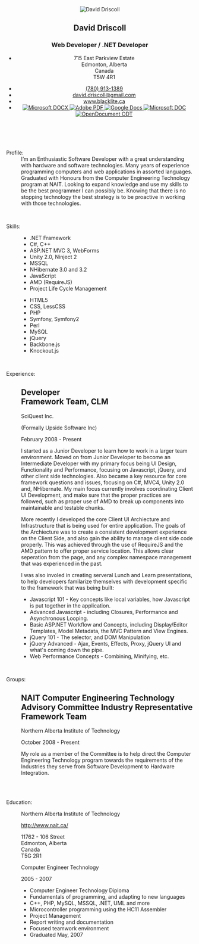 ﻿<div class="row resume">
<div class="span12">
<!-- Begin Header -->
<header>
<!-- Begin Contact Section -->
<section class="contact-details">
<div itemscope="" itemtype="http://schema.org/Person">

<!-- Begin Profile Image Section -->
<div class="image thumbnail">
<img src="~/Content/Images/About/01.jpg" itemprop="image" alt="David Driscoll" />
</div>
<!-- End Profile Image Section -->

<!-- Begin Profile Information Section -->
<header>
<h1>
<span itemprop="name">David Driscoll</span>
</h1>
<h3>
<span itemprop="jobTitle">Web Developer / .NET Developer</span>
</h3>
<!-- Begin PostalAddress Schema -->
<div itemprop="address" itemscope="" itemtype="http://schema.org/PostalAddress">
<ul class="address">
<li class="address">
<span itemprop="streetAddress">715 East Parkview Estate</span>
<br />
<span itemprop="addressLocality">Edmonton</span>, <span itemprop="addressRegion">Alberta</span>
<br />
<span itemprop="addressCountry">Canada</span>
<br />
<span itemprop="postalCode">T5W 4R1</span>
</li>
</ul>
</div>
<!-- End PostalAddress Schema -->
<ul class="contact">
<li class="phone">
<span itemprop="telephone">
<a href="tel:7809131389">(780) 913-1389</a>
</span>
</li>
<li class="email">
<a href="mailto:david.driscoll@gmail.com" itemprop="email">david.driscoll@gmail.com</a>
</li>
<li class="site_url">
<a rel="me" itemprop="url" href="http://www.blacklite.ca" title="www.blacklite.ca">www.blacklite.ca</a>
</li>
<li class="downloads">
<a href="~/Content/Files/Resume/Resume.docx" alt="Microsoft DOCX">
<img src="~/Content/Images/Resume/docx.png" alt="Microsoft DOCX" />
</a>
<a href="~/Content/Files/Resume/Resume.pdf" alt="Adobe PDF">
<img src="~/Content/Images/Resume/pdf.png" alt="Adobe PDF" />
</a>
<a href="https://docs.google.com/document/d/11-p1pXZwuBnta2rGzkQv_RKfmg_o-yqfeSbUfo4xW-Y/edit" alt="Google Docs">
<img src="~/Content/Images/Resume/google-docs.png" alt="Google Docs" />
</a>
<a href="~/Content/Files/Resume/Resume.doc" alt="Microsoft DOC">
<img src="~/Content/Images/Resume/doc.png" alt="Microsoft DOC" />
</a>
<a href="~/Content/Files/Resume/Resume.odt" alt="OpenDocument ODT">
<img src="~/Content/Images/Resume/odt.png" alt="OpenDocument ODT" />
</a>
</li>
<!--<li class="twitter"><a rel="me" itemprop="url" href="http://twitter.com/Sithy5000" title="Follow Me on Twitter">@@Sithy5000</a></li>-->
</ul>
</header>
<!-- End Profile Information Section -->
</div>
</section>
<!-- End Contact Section -->
</header>
<!-- End Header -->

<div class="clear">&nbsp;</div>

<!-- Begin Profile Section -->
<dl>
<dt>Profile:</dt>
<dd>
<section class="summary">
I’m an Enthusiastic Software Developer with a great understanding with hardware and software technologies.
Many years of experience programming computers and web applications in assorted languages.
Graduated with Honours from the Computer Engineering Technology program at NAIT. Looking to expand knowledge
and use my skills to be the best programmer I can possibly be.  Knowing that there is no stopping technology
the best strategy is to be proactive in working with those technologies.
</section>
</dd>
</dl>
<!-- End Profile Section -->

<div class="clear">&nbsp;</div>

<!-- Begin Skills Section -->
<div itemscope="" itemtype="http://schema.org/ItemList">
<dl>
<dt itemprop="name">Skills:</dt>
<dd>
<section id="skills">
<ul class="list1">
<li itemprop="itemListElement">.NET Framework</li>
<li itemprop="itemListElement">C#, C++</li>
<li itemprop="itemListElement">ASP.NET MVC 3, WebForms</li>
<li itemprop="itemListElement">Unity 2.0, Ninject 2</li>
<li itemprop="itemListElement">MSSQL</li>
<li itemprop="itemListElement">NHibernate 3.0 and 3.2</li>
<li itemprop="itemListElement">JavaScript</li>
<li itemprop="itemListElement">AMD (RequireJS)</li>
<li itemprop="itemListElement">Project Life Cycle Management</li>
</ul>
<ul class="list2">
<li itemprop="itemListElement">HTML5</li>
<li itemprop="itemListElement">CSS, LessCSS</li>
<li itemprop="itemListElement">PHP</li>
<li itemprop="itemListElement">Symfony, Symfony2</li>
<li itemprop="itemListElement">Perl</li>
<li itemprop="itemListElement">MySQL</li>
<li itemprop="itemListElement">jQuery</li>
<li itemprop="itemListElement">Backbone.js</li>
<li itemprop="itemListElement">Knockout.js</li>
</ul>
</section>
</dd>
</dl>
</div>
<!-- End Skills Section -->

<div class="clear">&nbsp;</div>

<!-- Begin Experience Section -->
<dl>
<dt>Experience:</dt>
<dd>
<section id="experience">
<div itemscope="" itemtype="http://schema.org/Organization">
<h2 class="top">
<span itemprop="jobTitle">Developer</span>
<br />
<span class="team">Framework Team, CLM</span>
</h2>
<p class="bus1">
<span itemprop="name">SciQuest Inc.</span>
</p>
<p class="bus2">
<span itemprop="name">(Formally Upside Software Inc)</span>
</p>
<p class="time">February 2008 &#45; Present</p>

<p class="description">
<p>I started as a Junior Developer to learn how to work in a larger team environment.  Moved on from
Junior Developer to become an Intermediate Developer with my primary focus being UI Design,
Functionality and Performance, focusing on Javascript, jQuery, and other client side technologies.
Also became a key resource for core framework questions and issues, focusing on C#, MVC4, Unity 2.0
and, NHibernate.  My main focus currently involves coordinating Client UI Development, and make sure that the
proper practices are followed, such as proper use of AMD to break up components into maintainable and
testable chunks.</p>


<p>More recently I developed the core Client UI Archiecture and Infrastructure that is being used for entire application. The 
goals of the Archiecture was to create a consistent development experience on the Client Side, and also gain the ability to
manage client side code properly.  This was achieved through the use of RequireJS and the AMD pattern to offer proper service
location.  This allows clear seperation from the page, and any complex namespace management that was experienced in the past.</p>


<p>I was also involed in creating serveral Lunch and Learn presentations, to help developers familarize themselves with development
specific to the framework that was being built:
<ul>
<li itemprop="itemListElement">Javascript 101 - Key concepts like local variables, how Javascript is put together in the application.</li>
<li itemprop="itemListElement">Advanced Javascript - including Closures, Performance and Asynchronous Looping.</li>
<li itemprop="itemListElement">Basic ASP.NET Workflow and Concepts, including Display/Editor Templates, Model Metadata, the MVC Pattern and View Engines.</li>
<li itemprop="itemListElement">jQuery 101 - The selector, and DOM Manipulation</li>
<li itemprop="itemListElement">jQuery Advanced - Ajax, Events, Effects, Proxy, jQuery UI and what's coming down the pipe.</li>
<li itemprop="itemListElement">Web Performance Concepts - Combining, Minifying, etc.</li>
</ul></p>
</p>
</div>
</section>
</dd>
</dl>
<!-- End Experience Section -->

<div class="clear">&nbsp;</div>

<!-- Begin Groups Section -->
<dl>
<dt>Groups:</dt>
<dd>
<section id="groups">
<div itemscope="" itemtype="http://schema.org/Organization">
<h2 class="top">
<span itemprop="jobTitle">NAIT Computer Engineering Technology Advisory Committee Industry Representative</span>
<br />
<span class="team">Framework Team</span>
</h2>
<p class="bus1">
<span itemprop="name">Northern Alberta Institute of Technology</span>
</p>
<p class="time">October 2008 &#45; Present</p>

<p itemprop="description">
My role as a member of the Committee is to help direct the Computer Engineering Technology program
towards the requirements of the Industries they serve from Software Development to Hardware Integration.
</p>
</div>
</section>
</dd>
</dl>
<!-- End Experience Section -->

<div class="clear">&nbsp;</div>

<!-- Begin Publications Section -->
<!--<dl>
<dt>Publications:</dt>

<dd>

<section id="publications">

<div itemscope itemtype="http://schema.org/Article"><span itemprop="name">
</div>

</section>

</dd>
</dl>-->
<!-- End Publications Section -->

<div class="clear">&nbsp;</div>

<!-- Begin Education Section -->
<dl>
<dt>Education:</dt>
<dd>
<section id="education">
<div itemscope="" itemtype="http://schema.org/EducationalOrganization">
<p class="bus1">
<span itemprop="name">Northern Alberta Institute of Technology</span>
</p>
<p class="edu-info">
<a itemprop="url" href="http://www.nait.ca/" target="_blank" title="Northern Alberta Institute of Technology">http://www.nait.ca/</a>
</p>
<div itemprop="address" itemscope="" itemtype="http://schema.org/PostalAddress">
<span itemprop="streetAddress">11762 - 106 Street</span>
<br />
<span itemprop="addressLocality">Edmonton</span>, <span itemprop="addressRegion">Alberta</span>
<br />
<span itemprop="addressCountry">Canada</span>
<br />
<span itemprop="postalCode">T5G 2R1</span>
</div>
<p class="summary">
<span itemprop="name">Computer Engineer Technology</span>
</p>
<p class="time">2005 &#45; 2007</p>
<ul>
<li>Computer Engineer Technology Diploma</li>
<li>Fundamentals of programming, and adapting to new languages</li>
<li>C++, PHP, MySQL, MSSQL, .NET, UML and more</li>
<li>Microcontroller programming using the HC11 Assembler</li>
<li>Project Management</li>
<li>Report writing and documentation</li>
<li>Focused teamwork environment</li>
<li>Graduated May, 2007</li>
</ul>
</div>
</section>
</dd>
</dl>
</div>
</div>